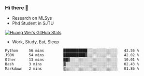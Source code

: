 ### Hi there 👋
- Research on MLSys
- Phd Student in SJTU
  
[![Huang Wei's GitHub Stats](https://github-readme-stats.vercel.app/api?username=huangwei021230&theme=tokyonight)](https://github.com/anuraghazra/github-readme-stats)

- Work, Study, Eat, Sleep


<!--START_SECTION:waka-->

```txt
Python     56 mins         ███████████░░░░░░░░░░░░░░   43.56 %
JSON       54 mins         ██████████▓░░░░░░░░░░░░░░   42.02 %
Other      13 mins         ██▓░░░░░░░░░░░░░░░░░░░░░░   10.01 %
Bash       3 mins          ▓░░░░░░░░░░░░░░░░░░░░░░░░   02.43 %
Markdown   2 mins          ▒░░░░░░░░░░░░░░░░░░░░░░░░   01.86 %
```

<!--END_SECTION:waka-->

